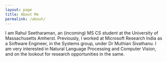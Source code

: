 ```yaml
---
layout: page
title: About Me
permalink: /about/
---
```


I am Rahul Seetharaman, an (incoming) MS CS student at the University of Massachusetts Amherst. Previously, I worked at Microsoft Research India as a Software Engineer, in the Systems group, under Dr Muthian Sivathanu. I am very interested in Natural Language Processing and Computer Vision, and on the lookout for research opportunities in the same.